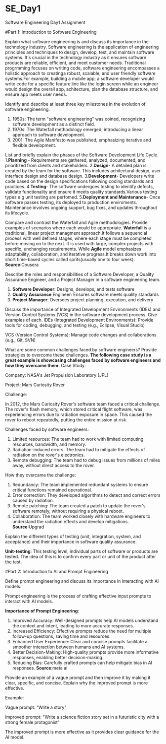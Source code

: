 # SE_Day1
Software Engineering Day1 Assignment

#Part 1: Introduction to Software Engineering

Explain what software engineering is and discuss its importance in the technology industry.
Software engineering is the application of engineering principles and techniques to design, develop, test, and maintain software systems. It's crucial in the technology industry as it ensures software products are reliable, efficient, and meet customer needs.
Traditional progrmming focuses on writing code, software engineering encompasses a holistic approach to creatinga robust, scalable, and user friendly software systems.For example, building a mobile app; a software developer would write code for a specific feature line like the login screen while an engineer would design the overall app, achitecture, plan the database structure, and ensure app meets user needs.

Identify and describe at least three key milestones in the evolution of software engineering.
1. 1950s: The term "software engineering" was coined, recognizing software development as a distinct field.
2. 1970s: The Waterfall methodology emerged, introducing a linear approach to software development.
3. 2001: The Agile Manifesto was published, emphasizing iterative and flexible development.


List and briefly explain the phases of the Software Development Life Cycle.
1.**Planning** - Requirements are gathered, analyzed, documented, and prioritized from clients and stakeholders.
2.**Design**- A detailed plan is created by the team for the software. This includes achitectural design, user interface design and database design. 
3.**Development**- Developers write code based on the design specifications following coding standards and practices.
4.**Testing**- The software undergoes testing to identify defects, validate functionality and ensure it meets quality standards.Various testing types e.g unit testing are perfomed.
5.**Deployment and Maintenance**- Once software passes testing, its deployed to production enviroments. Maintenance involves ongoing support, bug fixes, and updates throughout its lifecycle.

Compare and contrast the Waterfall and Agile methodologies. Provide examples of scenarios where each would be appropriate.
**Waterfall** is a traditional, linear project managment approach.It follows a sequencial process with well defined stages, where each stage must be completed before moving on to the next.
It is used with large, complex projects with specific, unchanging requirements. While **Agile** model emphasizes adaptability, collaboration, and iterative progress.It breaks down work into short time-based cycles called sprits(usually one to four week).
**Source**:Cousera

Describe the roles and responsibilities of a Software Developer, a Quality Assurance Engineer, and a Project Manager in a software engineering team.
1. **Software Developer**: Designs, develops, and tests software
2. **Quality Assurance** Engineer: Ensures software meets quality standards
3. **Project Manager**: Oversees project planning, execution, and delivery

Discuss the importance of Integrated Development Environments (IDEs) and Version Control Systems (VCS) in the software development process. Give examples of each.
IDEs (Integrated Development Environments): Provide tools for coding, debugging, and testing (e.g., Eclipse, Visual Studio)

VCS (Version Control Systems): Manage code changes and collaborations (e.g., Git, SVN)

What are some common challenges faced by software engineers? Provide strategies to overcome these challenges.
**The following case study is a great example is showcasing challenges faced by software engineers and how they overcame them.**
Case Study:

Company: NASA's Jet Propulsion Laboratory (JPL)

Project: Mars Curiosity Rover

Challenge:

In 2012, the Mars Curiosity Rover's software team faced a critical challenge. The rover's flash memory, which stored critical flight software, was experiencing errors due to radiation exposure in space. This caused the rover to reboot repeatedly, putting the entire mission at risk.

Challenges faced by software engineers:

1. Limited resources: The team had to work with limited computing resources, bandwidth, and memory.
2. Radiation-induced errors: The team had to mitigate the effects of radiation on the rover's electronics.
3. Remote debugging: The team had to debug issues from millions of miles away, without direct access to the rover.

How they overcame the challenge:

1. Redundancy: The team implemented redundant systems to ensure critical functions remained operational.
2. Error correction: They developed algorithms to detect and correct errors caused by radiation.
3. Remote patching: The team created a patch to update the rover's software remotely, without requiring a physical reboot.
4. Collaboration: The team worked closely with hardware engineers to understand the radiation effects and develop mitigations.
**Source**:Upgrad

Explain the different types of testing (unit, integration, system, and acceptance) and their importance in software quality assurance.

**Unit-testing**: This testing level, individual parts of software or products are tested. The idea of this is to confirm every part or unit of the product after the test.
 
#Part 2: Introduction to AI and Prompt Engineering

Define prompt engineering and discuss its importance in interacting with AI models.

Prompt engineering is the process of crafting effective input prompts to interact with AI models.

**Importance of Prompt Engineering**:

1. Improved Accuracy: Well-designed prompts help AI models understand the context and intent, leading to more accurate responses.
2. Increased Efficiency: Effective prompts reduce the need for multiple follow-up questions, saving time and resources.
3. Enhanced User Experience: Clear and concise prompts facilitate a smoother interaction between humans and AI systems.
4. Better Decision-Making: High-quality prompts provide more informative responses, enabling better decision-making.
5. Reducing Bias: Carefully crafted prompts can help mitigate bias in AI responses.
**Source**:meta ai

Provide an example of a vague prompt and then improve it by making it clear, specific, and concise. Explain why the improved prompt is more effective.

Example:

Vague prompt: "Write a story"

Improved prompt: "Write a science fiction story set in a futuristic city with a strong female protagonist"

The improved prompt is more effective as it provides clear guidance for the AI model.
